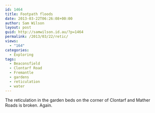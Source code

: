 ```yaml
---
id: 1464
title: Footpath floods
date: 2013-03-22T06:26:08+00:00
author: Sam Wilson
layout: post
guid: http://samwilson.id.au/?p=1464
permalink: /2013/03/22/retic/
views:
  - "164"
categories:
  - Exploring
tags:
  - Beaconsfield
  - Clontarf Road
  - Fremantle
  - gardens
  - reticulation
  - water
---
```

The reticulation in the garden beds on the corner of Clontarf and Mather Roads is broken. Again.